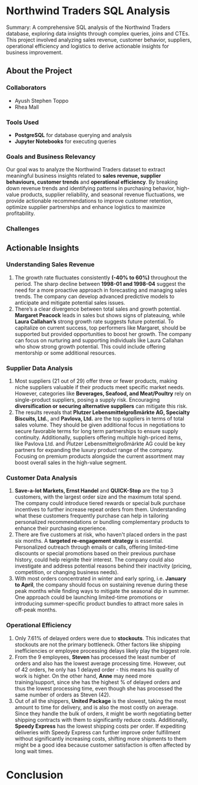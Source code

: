 # Northwind Traders SQL Analysis

Summary: A comprehensive SQL analysis of the Northwind Traders database, exploring data insights through complex queries, joins and CTEs. This project involved analyzing sales revenue, customer behavior, suppliers, operational efficiency and logistics to derive actionable insights for business improvement.

## About the Project

### Collaborators
- Ayush Stephen Toppo
- Rhea Mall

### Tools Used
- **PostgreSQL** for database querying and analysis  
- **Jupyter Notebooks** for executing queries  

### Goals and Business Relevancy
Our goal was to analyze the Northwind Traders dataset to extract meaningful business insights related to **sales revenue, supplier behaviours, customer trends** and **operational efficiency**. By breaking down revenue trends and identifying patterns in purchasing behavior, high-value products, supplier reliability, and seasonal revenue fluctuations, we provide actionable recommendations to improve customer retention, optimize supplier partnerships and enhance logistics to maximize profitability.  

### Challenges


## Actionable Insights

### Understanding Sales Revenue
1. The growth rate fluctuates consistently **(-40% to 60%)** throughout the period. The sharp decline between **1998-01 and 1998-04** suggest the need for a more proactive approach in forecasting and managing sales trends. The company can develop advanced predictive models to anticipate and mitigate potential sales issues.  
2. There’s a clear divergence between total sales and growth potential. **Margaret Peacock** leads in sales but shows signs of plateauing, while **Laura Callahan’s** strong growth rate suggests future potential.  To capitalize on current success, top performers like Margaret, should be supported but provided opportunities to boost her growth. The company can focus on nurturing and supporting individuals like Laura Callahan who show strong growth potential. This could include offering mentorship or some additional resources.

### Supplier Data Analysis 
1. Most suppliers (21 out of 29) offer three or fewer products, making niche suppliers valuable if their products meet specific market needs. However, categories like **Beverages, Seafood, and Meat/Poultry** rely on single-product suppliers, posing a supply risk. Encouraging **diversification or securing alternative suppliers** can mitigate this risk.  
2.  The results reveals that **Plutzer Lebensmittelgroßmärkte AG, Specialty Biscuits, Ltd.**, and **Pavlova, Ltd.** are the top suppliers in terms of total sales volume. They should be given additional focus in negotiations to secure favorable terms for long term partnerships to ensure supply continuity. Additionally, suppliers offering multiple high-priced items, like Pavlova Ltd. and Plutzer Lebensmittelgroßmärkte AG could be key partners for expanding the luxury product range of the company. Focusing on premium products alongside the current assortment may boost overall sales in the high-value segment.

### Customer Data Analysis
1. **Save-a-lot Markets, Ernst Handel** and **QUICK-Stop** are the top 3 customers, with the largest order size and the maximum total spend. The company could introduce tiered rewards or special bulk purchase incentives to further increase repeat orders from them. Understanding what these customers frequently purchase can help in tailoring personalized recommendations or bundling complementary products to enhance their purchasing experience.
2. There are five customers at risk, who haven't placed orders in the past six months. A **targeted re-engagement strategy** is essential. Personalized outreach through emails or calls, offering limited-time discounts or special promotions based on their previous purchase history, could help reignite their interest. The company could also investigate and address potential reasons behind their inactivity (pricing, competition, or changing business needs).
3. With most orders concentrated in winter and early spring, i.e. **January to April**, the company should focus on sustaining revenue during these peak months while finding ways to mitigate the seasonal dip in summer. One approach could be launching limited-time promotions or introducing summer-specific product bundles to attract more sales in off-peak months.

### Operational Efficiency
1. Only 7.61% of delayed orders were due to **stockouts**. This indicates that stockouts are not the primary bottleneck. Other factors like shipping inefficiencies or employee processing delays likely play the biggest role.
2. From the 9 employees, **Steven** has processed the least number of orders and also has the lowest average processing time. However, out of 42 orders, he only has 1 delayed order - this means his quality of work is higher. On the other hand, **Anne** may need more training/support, since she has the highest % of delayed orders and thus the lowest processing time, even though she has processed the same number of orders as Steven (42).
3. Out of all the shippers, **United Package** is the slowest, taking the most amount to time for delivery, and is also the most costly on average. Since they handle the bulk of orders, it might be worth negotiating better shipping contracts with them to significantly reduce costs. Additionally, **Speedy Express** has the lowest shipping costs per order. If expediting deliveries with Speedy Express can further improve order fulfillment without significantly increasing costs, shifting more shipments to them might be a good idea because customer satisfaction is often affected by long wait times.

# Conclusion 
